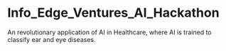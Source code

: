 # Info_Edge_Ventures_AI_Hackathon
 An revolutionary application of AI in Healthcare, where AI is trained to classify ear and eye diseases.
